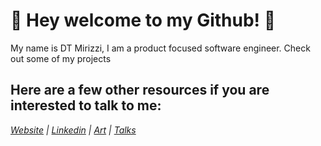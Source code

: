 # 👋 Hey welcome to my Github! 👋
My name is DT Mirizzi, I am a product focused software engineer. 
Check out some of my projects
## Here are a few other resources if you are interested to talk to me:
*[Website](https://dtizzal.com/) | [Linkedin](https://www.linkedin.com/in/dtmirizzidamian/) | [Art](https://dt-mirizzi-art.com/) | [Talks](https://drive.google.com/drive/folders/1G3BwTmb5_sXrAnU0OcM2qtqxCU63v5y1)*
